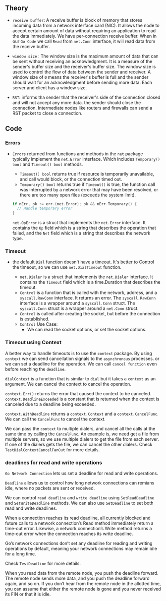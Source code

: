 ## Theory

- `receive buffer`: A receive buffer is block of memory that stores incoming data from a network interface card (NIC). It allows the node to accept certain amount of data without requiring an application to read the data immediately. We have per-connection receive buffer. When in our `Go Code` we call `Read` from `net.Conn` interface, it will read data from the receive buffer.

- `window size` : The window size is the maximum amount of data that can be sent without receiving an acknowledgment. It is a measure of the sender's buffer size and the receiver's buffer size. The window size is used to control the flow of data between the sender and receiver. A window size of `0` means the receiver's buffer is full and the sender should wait for an acknowledgment before sending more data. Each server and client has a window size.

- `RST`: informs tha sender that the receiver's side of the connection closed and will not accept any more data. the sender should close the connection. Intermediate nodes like routers and firewalls can send a RST packet to close a connection.


## Code

### Errors
- `Errors` returned from functions and methods in the `net` package typically implement the `net.Error` interface. Which includes `Temporary() bool` and `Timeout() bool` methods.

  - `Timeout() bool` returns true if resource is temporarily unavailable, and call would block, or the connection timed out.
  - `Temporary() bool` returns true if `Timeout()` is true, the function call was interrupted by a network error that may have been resolved, or there are too many open files (exceeds the system limit).

  ```go
  if nErr, ok := err.(net.Error); ok && nErr.Temporary() {
    // Handle temporary error
  }
  ```

  `net.OpError` is a struct that implements the `net.Error` interface. It contains the `Op` field which is a string that describes the operation that failed, and the `Net` field which is a string that describes the network type.

### Timeout
- the default `Dial` function doesn't have a timeout. It's better to Control the timeout, so we can use `net.DialTimeout` function.

  - `net.Dialer` is a struct that implements the `net.Dialer` interface. It contains the `Timeout` field which is a time.Duration that describes the timeout.
  - `Control` is a function that is called with the network, address, and a `syscall.RawConn` interface. It returns an error. The `syscall.RawConn` interface is a wrapper around a `syscall.Conn` struct. The `syscall.Conn` struct is a wrapper around a `net.Conn` struct.
  - `Control` is called after creating the socket, but before the connection is established.
  - `Control` Use Case:
    - We can read the socket options, or set the socket options.

### Timeout using Context

A better way to handle timeouts is to use the `context` package. By using `context` we can send cancellation signals to the `asynchronous` processes. or we can set a deadline for the operation. We can call `cancel function` even before reaching the `deadline`.

`dialContext` is a function that is similar to `dial` but it takes a `context` as an argument. We can cancel the context to cancel the operation.

`context.Err()` returns the error that caused the context to be canceled. `context.DeadlineExceeded` is a constant that is returned when the context is canceled due to a deadline being exceeded. 

`context.WithDeadline` returns a `context.Context` and a `context.CancelFunc`. We can call the `CancelFunc` to cancel the context.


We can pass the `context` to multiple dialers, and cancel all the calls at the same time by calling the `CancelFunc`. An example is, we need get a file from multiple servers, so we use multiple dialers to get the file from each server. If one of the dialers gets the file, we can cancel the other dialers. Check `TestDialContextCancelFanOut` for more details.


### deadlines for read and write operations

`Go Network Connection` lets us set a deadline for read and write operations.

`Deadline` allows us to control how long network connections can remians idle, where no packets are sent or received.

We can control `read deadline` and `write deadline` using `SetReadDeadline` and `SetWriteDeadline` methods. We can also use `SetDeadline` to set both read and write deadlines.

When a connection reaches its read deadline, all currently blocked and future calls to a network connection’s Read method immediately return a time-out error. Likewise, a network connection’s Write method returns a time-out error when the connection reaches its write deadline.

Go’s network connections don’t set any deadline for reading and writing operations by default, meaning your network connections may remain idle for a long time.

Check `TestDeadline` for more details.

When you read data from the remote node, you push the deadline forward. The remote node sends more data, and you push the deadline forward again, and so on. If you don’t hear from the remote node in the allotted time, you can assume that either the remote node is gone and you never received its FIN or that it is idle.

